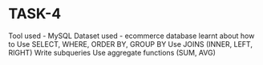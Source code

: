 # TASK-4
Tool used - MySQL
Dataset used - ecommerce database
learnt about how to 
Use SELECT, WHERE, ORDER BY, GROUP BY 
Use JOINS (INNER, LEFT, RIGHT)
Write subqueries
Use aggregate functions (SUM, AVG)
